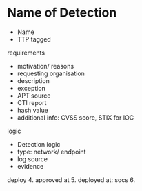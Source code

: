 # Name of Detection

- Name
- TTP tagged 

requirements 

- motivation/ reasons 
- requesting organisation
- description 
- exception 
- APT source
- CTI report
- hash value 
- additional info: CVSS score, STIX for IOC

logic
- Detection logic
- type: network/ endpoint 
- log source 
- evidence

deploy
4. approved at
5. deployed at: socs
6. 